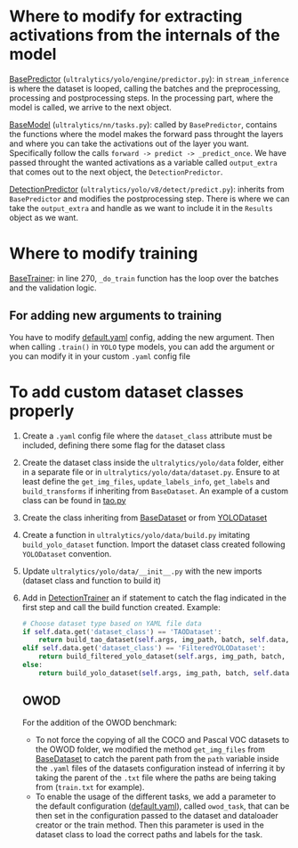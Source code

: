 # Where to modify for extracting activations from the internals of the model

[BasePredictor](yolo/engine/predictor.py) (```ultralytics/yolo/engine/predictor.py```): in ```stream_inference``` is where the dataset is looped, calling the batches and the preprocessing, processing and postprocessing steps. In the processing part, where the model is called, we arrive to the next object.

[BaseModel](nn/tasks.py) (```ultralytics/nn/tasks.py```): called by ```BasePredictor```, contains the functions where the model makes the forward pass throught the layers and where you can take the activations out of the layer you want. Specifically follow the calls ```forward -> predict -> _predict_once```. We have passed throught the wanted activations as a variable called ```output_extra``` that comes out to the next object, the ```DetectionPredictor```.


[DetectionPredictor](yolo/v8/detect/predict.py) (```ultralytics/yolo/v8/detect/predict.py```): inherits from ```BasePredictor``` and modifies the postprocessing step. There is where we can take the ```output_extra``` and handle as we want to include it in the ```Results``` object as we want.

# Where to modify training

[BaseTrainer](yolo/engine/trainer.py): in line 270, ```_do_train``` function has the loop over the batches and the validation logic.

## For adding new arguments to training

You have to modify [default.yaml](yolo/cfg/default.yaml) config, adding the new argument. Then when calling ```.train()``` in ```YOLO``` type models, you can add the argument or you can modify it in your custom ```.yaml``` config file

# To add custom dataset classes properly

1. Create a ```.yaml``` config file where the ```dataset_class``` attribute must be included, defining there some flag for the dataset class
2. Create the dataset class inside the ```ultralytics/yolo/data``` folder, either in a separate file or in ```ultralytics/yolo/data/dataset.py```. Ensure to at least define the ```get_img_files```, ```update_labels_info```, ```get_labels``` and ```build_transforms``` if inheriting from ```BaseDataset```. An example of a custom class can be found in [tao.py](yolo/data/tao.py)
3. Create the class inheriting from [BaseDataset](yolo/data/base.py) or from [YOLODataset](yolo/data/dataset.py)
4. Create a function in ```ultralytics/yolo/data/build.py``` imitating ```build_yolo_dataset``` function. Import the dataset class created following ```YOLODataset``` convention.
6. Update ```ultralytics/yolo/data/__init__.py``` with the new imports (dataset class and function to build it)
7. Add in [DetectionTrainer](yolo/v8/detect/train.py) an if statement to catch the flag indicated in the first step and call the build function created. Example:

    ```python
    # Choose dataset type based on YAML file data
    if self.data.get('dataset_class') == 'TAODataset':
        return build_tao_dataset(self.args, img_path, batch, self.data, mode=mode, rect=mode == 'val', stride=gs)
    elif self.data.get('dataset_class') == 'FilteredYOLODataset':
        return build_filtered_yolo_dataset(self.args, img_path, batch, self.data, mode=mode, rect=mode == 'val', stride=gs)
    else:
        return build_yolo_dataset(self.args, img_path, batch, self.data, mode=mode, rect=mode == 'val', stride=gs)
    ```

    ## OWOD 

    For the addition of the OWOD benchmark:
    - To not force the copying of all the COCO and Pascal VOC datasets to the OWOD folder, we modified the method ```get_img_files``` from [BaseDataset](yolo/data/build.py) to catch the parent path from the ```path``` variable inside the ```.yaml``` files of the datasets configuration instead of inferring it by taking the parent of the ```.txt``` file where the paths are being taking from (```train.txt``` for example).
    - To enable the usage of the different tasks, we add a parameter to the default configuration ([default.yaml](yolo/cfg/default.yaml)), called `owod_task`, that can be then set in the configuration passed to the dataset and dataloader creator or the train method. Then this parameter is used in the dataset class to load the correct paths and labels for the task.